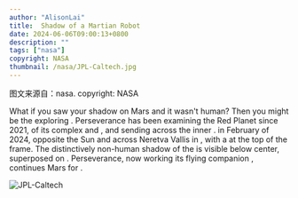 ```yaml
---
author: "AlisonLai"
title:  Shadow of a Martian Robot 
date: 2024-06-06T09:00:13+0800
description: ""
tags: ["nasa"]
copyright: NASA
thumbnail: /nasa/JPL-Caltech.jpg
---
```

图文来源自：nasa.  copyright: NASA

  What if you saw your shadow on Mars and it wasn't human? Then you might be the  exploring . Perseverance has been examining the Red Planet since 2021,  of its complex  and , and sending  across the inner .  in February of 2024,  opposite the Sun and across Neretva Vallis in , with a  at the top of the frame.  The distinctively non-human shadow of the  is visible below center, superposed on . Perseverance, now working  its flying companion , continues Mars for . 

![JPL-Caltech](/nasa/JPL-Caltech.jpg)